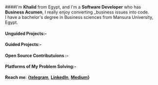 ####I'm **Khalid** from Egypt, and I'm a **Software Developer** who has **Business Acumen**, I really enjoy converting _business issues into code. <br>I have a bachelor's degree in Business sciences from Mansura University, Egypt. 


#### Unguided Projects:-                               

#### Guided Projects:-

#### Open Source Contributuions :-







#### Platforms of My Problem Solving:-

**Reach me**:
**{[telegram](https://t.me/Khouailid)**,   **[LinkedIn](https://linkedin.com/in/khaldmaher)**,  **[Medium](https://medium.com/@khaldmaher)}**


